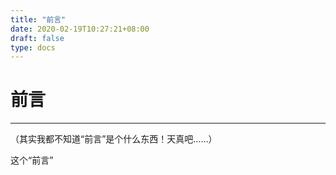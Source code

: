 ```yaml
---
title: "前言"
date: 2020-02-19T10:27:21+08:00
draft: false
type: docs
---
```


# 前言

----

（其实我都不知道“前言”是个什么东西！天真吧……）

这个“前言”